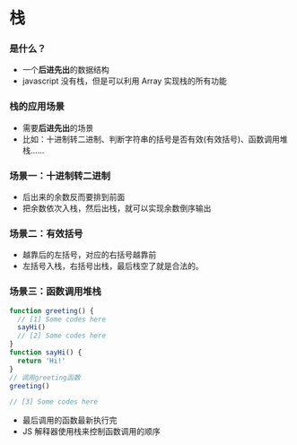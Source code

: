 # 栈

### 是什么？

- 一个**后进先出**的数据结构
- javascript 没有栈，但是可以利用 Array 实现栈的所有功能

### 栈的应用场景

- 需要**后进先出**的场景
- 比如：十进制转二进制、判断字符串的括号是否有效(有效括号)、函数调用堆栈......

### 场景一：十进制转二进制

- 后出来的余数反而要排到前面
- 把余数依次入栈，然后出栈，就可以实现余数倒序输出

### 场景二：有效括号

- 越靠后的左括号，对应的右括号越靠前
- 左括号入栈，右括号出栈，最后栈空了就是合法的。

### 场景三：函数调用堆栈

```javascript
function greeting() {
  // [1] Some codes here
  sayHi()
  // [2] Some codes here
}
function sayHi() {
  return 'Hi!'
}
// 调用greeting函数
greeting()

// [3] Some codes here
```

- 最后调用的函数最新执行完
- JS 解释器使用栈来控制函数调用的顺序
